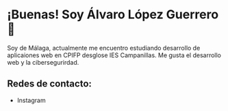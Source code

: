 # ¡Buenas! Soy Álvaro López Guerrero 👋

Soy de Málaga, actualmente me encuentro estudiando desarrollo de aplicaiones web en CPIFP desglose IES Campanillas. Me gusta el desarrollo web y la cibersegurirdad.

## Redes de contacto:
- Instagram 
<!--
**Alvalogue7/Alvalogue7** is a ✨ _special_ ✨ repository because its `README.md` (this file) appears on your GitHub profile.

Here are some ideas to get you started:

- 🔭 I’m currently working on ...
- 🌱 I’m currently learning ...
- 👯 I’m looking to collaborate on ...
- 🤔 I’m looking for help with ...
- 💬 Ask me about ...
- 📫 How to reach me: ...
- 😄 Pronouns: ...
- ⚡ Fun fact: ...
-->

